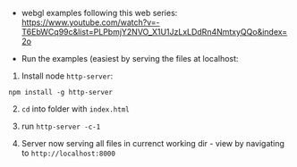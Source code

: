 
* webgl examples following this web series:
https://www.youtube.com/watch?v=-T6EbWCq99c&list=PLPbmjY2NVO_X1U1JzLxLDdRn4NmtxyQQo&index=2o

* Run the examples (easiest by serving the files at localhost:

1. Install node `http-server`:
```
npm install -g http-server
```

2. `cd` into folder with `index.html`

3. run `http-server -c-1`

4. Server now serving all files in currenct working dir - view by navigating to `http://localhost:8000`
